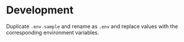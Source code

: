 # Development
Duplicate `.env.sample` and rename as `.env` and replace values with the corresponding environment variables.